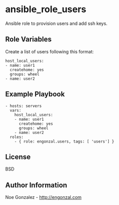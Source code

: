 ansible_role_users
=========

Ansible role to provision users and add ssh keys.

Role Variables
--------------

Create a list of users following this format:
```
host_local_users:
- name: user1
  createhome: yes
  groups: wheel
- name: user2

```

Example Playbook
----------------

    - hosts: servers
      vars:
        host_local_users:
        - name: user1
          createhome: yes
          groups: wheel
        - name: user2
      roles:
        - { role: engonzal.users, tags: [ 'users'] }

License
-------

BSD

Author Information
------------------

Noe Gonzalez - http://engonzal.com
